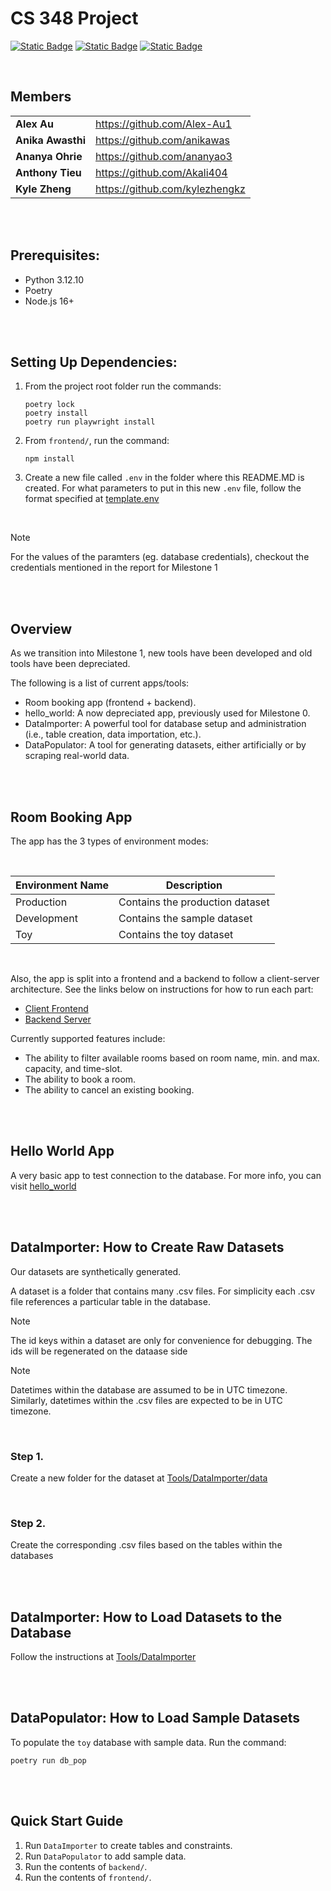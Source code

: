# CS 348 Project

[![Static Badge](https://img.shields.io/badge/React-09d9fe?style=for-the-badge)](https://react.dev/)
[![Static Badge](https://img.shields.io/badge/PostgreSQL-336690?style=for-the-badge)](https://www.postgresql.org/)
[![Static Badge](https://img.shields.io/badge/Python-254F72?style=for-the-badge)](https://www.python.org/downloads/)

<br>

## Members
|     |     |
| --- | --- |
| **Alex Au** | https://github.com/Alex-Au1 |
| **Anika Awasthi** | https://github.com/anikawas |
| **Ananya Ohrie** | https://github.com/ananyao3 |
| **Anthony Tieu** | https://github.com/Akali404 |
| **Kyle Zheng** | https://github.com/kylezhengkz |

<br>
<br>

## Prerequisites:
- Python 3.12.10
- Poetry
- Node.js 16+

<br>
<br>

## Setting Up Dependencies:
1. From the project root folder run the commands:
    ```
    poetry lock
    poetry install
    poetry run playwright install
    ```
2. From `frontend/`, run the command:
    ```
    npm install
    ```
3. Create a new file called `.env` in the folder where this README.MD is created. For what parameters to put in this new `.env` file, follow the format specified at [template.env](template.env)

<br>

> [!NOTE]
> For the values of the paramters (eg. database credentials), checkout the credentials mentioned in the report for Milestone 1

<br>
<br>

## Overview
As we transition into Milestone 1, new tools have been developed and old tools have been depreciated.

The following is a list of current apps/tools:
- Room booking app (frontend + backend).
- hello_world: A now depreciated app, previously used for Milestone 0.
- DataImporter: A powerful tool for database setup and administration (i.e., table creation, data importation, etc.).
- DataPopulator: A tool for generating datasets, either artificially or by scraping real-world data. 

<br>
<br>

## Room Booking App
The app has the 3 types of environment modes:

<br>

| Environment Name | Description |
| ---------------- | ----------- |
| Production | Contains the production dataset |
| Development | Contains the sample dataset |
| Toy | Contains the toy dataset |

<br>

Also, the app is split into a frontend and a backend to follow a client-server architecture. 
See the links below on instructions for how to run each part:

- [Client Frontend](frontend/README.md)
- [Backend Server](backend/README.md)

Currently supported features include:

- The ability to filter available rooms based on room name, min. and max. capacity, and time-slot.
- The ability to book a room.
- The ability to cancel an existing booking.

<br>
<br>

## Hello World App
A very basic app to test connection to the database.
For more info, you can visit [hello_world](hello_world/README.md)

<br>
<br>

## DataImporter: How to Create Raw Datasets

Our datasets are synthetically generated.

A dataset is a folder that contains many .csv files. 
For simplicity each .csv file references a particular table in the database.

> [!NOTE]
> The id keys within a dataset are only for convenience for debugging.
> The ids will be regenerated on the dataase side

> [!NOTE]
> Datetimes within the database are assumed to be in UTC timezone.
> Similarly, datetimes within the .csv files are expected to be in UTC timezone.

<br>

### Step 1.
Create a new folder for the dataset at [Tools/DataImporter/data](Tools/DataImporter/data)

<br>

### Step 2.
Create the corresponding .csv files based on the tables within the databases

<br>
<br>

## DataImporter: How to Load Datasets to the Database

Follow the instructions at [Tools/DataImporter](Tools/DataImporter/README.md)

<br>
<br>

## DataPopulator: How to Load Sample Datasets

To populate the `toy` database with sample data. Run the command:
```
poetry run db_pop
```

<br>
<br>

## Quick Start Guide

1. Run `DataImporter` to create tables and constraints.
2. Run `DataPopulator` to add sample data.
3. Run the contents of `backend/`.
4. Run the contents of `frontend/`.